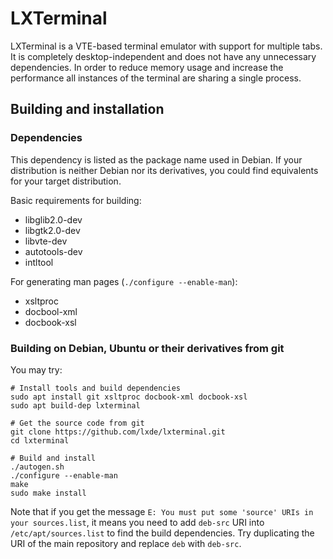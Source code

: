 # LXTerminal

LXTerminal is a VTE-based terminal emulator with support for multiple tabs.  It
is completely desktop-independent and does not have any unnecessary
dependencies. In order to reduce memory usage and increase the performance all
instances of the terminal are sharing a single process.

## Building and installation

### Dependencies

This dependency is listed as the package name used in Debian.  If your
distribution is neither Debian nor its derivatives, you could find equivalents
for your target distribution.

Basic requirements for building:
* libglib2.0-dev
* libgtk2.0-dev
* libvte-dev
* autotools-dev
* intltool

For generating man pages (`./configure --enable-man`):
* xsltproc
* docbool-xml
* docbook-xsl

### Building on Debian, Ubuntu or their derivatives from git

You may try:

```
# Install tools and build dependencies
sudo apt install git xsltproc docbook-xml docbook-xsl
sudo apt build-dep lxterminal

# Get the source code from git
git clone https://github.com/lxde/lxterminal.git
cd lxterminal

# Build and install
./autogen.sh
./configure --enable-man
make
sudo make install
```

Note that if you get the message `E: You must put some 'source' URIs in your
sources.list`, it means you need to add `deb-src` URI into
`/etc/apt/sources.list` to find the build dependencies.  Try duplicating the
URI of the main repository and replace `deb` with `deb-src`.
